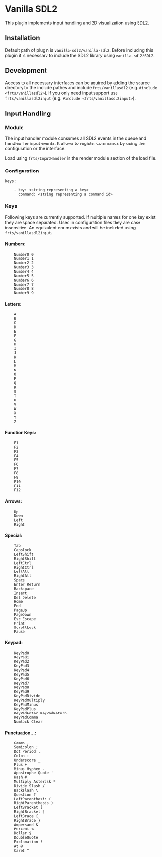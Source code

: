 # Vanilla SDL2

This plugin implements input handling and 2D visualization using [SDL2](http://www.libsdl.org/).

## Installation

Default path of plugin is `vanilla-sdl2/vanilla-sdl2`. Before including this plugin it is necessary to include the SDL2 library using `vanilla-sdl2/SDL2`.

## Development

Access to all necessary interfaces can be aquired by adding the source directory to the include pathes and include `frts/vanillasdl2` (e.g. `#include <frts/vanillasdl2>`). If you only need input support use `frts/vanillasdl2input` (e.g. `#include <frts/vanillasdl2input>`).

## Input Handling

### Module

The input handler module consumes all SDL2 events in the queue and handles the input events. It allows to register commands by using the configuration or the interface. 

Load using `frts/InputHandler` in the render module section of the load file.

### Configuration

    keys:
    
        - key: <string representing a key>
          command: <string representing a command id>

### Keys

Following keys are currently supported. If multiple names for one key exist they are space separated. Used in configuration files they are case insensitive. An equivalent enum exists and will be included using `frts/vanillasdl2input`.

#### Numbers:
        Number0 0
        Number1 1
        Number2 2
        Number3 3
        Number4 4
        Number5 5
        Number6 6
        Number7 7
        Number8 8
        Number9 9

#### Letters:
        A
        B
        C
        D
        E
        F
        G
        H
        I
        J
        K
        L
        M
        N
        O
        P
        Q
        R
        S
        T
        U
        V
        W
        X
        Y
        Z

#### Function Keys:
        F1
        F2
        F3
        F4
        F5
        F6
        F7
        F8
        F9
        F10
        F11
        F12

#### Arrows:
        Up
        Down
        Left
        Right

#### Special:
        Tab
        Capslock
        LeftShift
        RightShift
        LeftCtrl
        RightCtrl
        LeftAlt
        RightAlt
        Space
        Enter Return
        Backspace
        Insert
        Del Delete
        Home
        End
        PageUp
        PageDown
        Esc Escape
        Print
        ScrollLock
        Pause

#### Keypad:
        KeyPad0
        KeyPad1
        KeyPad2
        KeyPad3
        KeyPad4
        KeyPad5
        KeyPad6
        KeyPad7
        KeyPad8
        KeyPad9
        KeyPadDivide
        KeyPadMultiply
        KeyPadMinus
        KeyPadPlus
        KeyPadEnter KeyPadReturn
        KeyPadComma
        Numlock Clear

#### Punctuation...:
        Comma ,
        Semicolon ;
        Dot Period .
        Colon :
        Underscore _
        Plus +
        Minus Hyphen -
        Apostrophe Quote '
        Hash #
        Multiply Asterisk *
        Divide Slash /
        Backslash \
        Question ?
        LeftParenthesis (
        RightParenthesis )
        LeftBracket [
        RightBracket ]
        LeftBrace {
        RightBrace }
        Ampersand &
        Percent %
        Dollar $
        DoubleQuote
        Exclamation !
        At @
        Caret ^